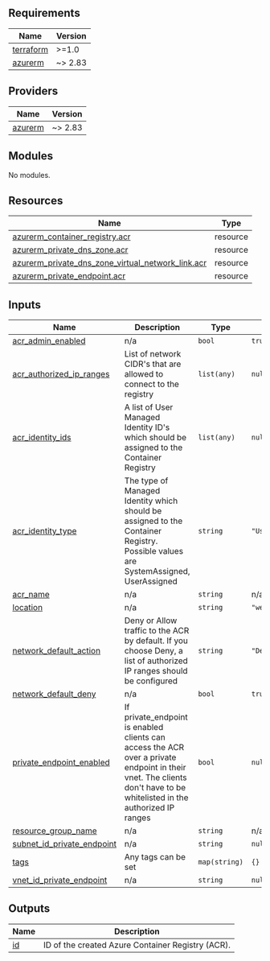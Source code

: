 ## Requirements

| Name | Version |
|------|---------|
| <a name="requirement_terraform"></a> [terraform](#requirement\_terraform) | >=1.0 |
| <a name="requirement_azurerm"></a> [azurerm](#requirement\_azurerm) | ~> 2.83 |

## Providers

| Name | Version |
|------|---------|
| <a name="provider_azurerm"></a> [azurerm](#provider\_azurerm) | ~> 2.83 |

## Modules

No modules.

## Resources

| Name | Type |
|------|------|
| [azurerm_container_registry.acr](https://registry.terraform.io/providers/hashicorp/azurerm/latest/docs/resources/container_registry) | resource |
| [azurerm_private_dns_zone.acr](https://registry.terraform.io/providers/hashicorp/azurerm/latest/docs/resources/private_dns_zone) | resource |
| [azurerm_private_dns_zone_virtual_network_link.acr](https://registry.terraform.io/providers/hashicorp/azurerm/latest/docs/resources/private_dns_zone_virtual_network_link) | resource |
| [azurerm_private_endpoint.acr](https://registry.terraform.io/providers/hashicorp/azurerm/latest/docs/resources/private_endpoint) | resource |

## Inputs

| Name | Description | Type | Default | Required |
|------|-------------|------|---------|:--------:|
| <a name="input_acr_admin_enabled"></a> [acr\_admin\_enabled](#input\_acr\_admin\_enabled) | n/a | `bool` | `true` | no |
| <a name="input_acr_authorized_ip_ranges"></a> [acr\_authorized\_ip\_ranges](#input\_acr\_authorized\_ip\_ranges) | List of network CIDR's that are allowed to connect to the registry | `list(any)` | `null` | no |
| <a name="input_acr_identity_ids"></a> [acr\_identity\_ids](#input\_acr\_identity\_ids) | A list of User Managed Identity ID's which should be assigned to the Container Registry | `list(any)` | `null` | no |
| <a name="input_acr_identity_type"></a> [acr\_identity\_type](#input\_acr\_identity\_type) | The type of Managed Identity which should be assigned to the Container Registry. Possible values are SystemAssigned, UserAssigned | `string` | `"UserAssigned"` | no |
| <a name="input_acr_name"></a> [acr\_name](#input\_acr\_name) | n/a | `string` | n/a | yes |
| <a name="input_location"></a> [location](#input\_location) | n/a | `string` | `"westeurope"` | no |
| <a name="input_network_default_action"></a> [network\_default\_action](#input\_network\_default\_action) | Deny or Allow traffic to the ACR by default. If you choose Deny, a list of authorized IP ranges should be configured | `string` | `"Deny"` | no |
| <a name="input_network_default_deny"></a> [network\_default\_deny](#input\_network\_default\_deny) | n/a | `bool` | `true` | no |
| <a name="input_private_endpoint_enabled"></a> [private\_endpoint\_enabled](#input\_private\_endpoint\_enabled) | If private\_endpoint is enabled clients can access the ACR over a private endpoint in their vnet. The clients don't have to be whitelisted in the authorized IP ranges | `bool` | `null` | no |
| <a name="input_resource_group_name"></a> [resource\_group\_name](#input\_resource\_group\_name) | n/a | `string` | n/a | yes |
| <a name="input_subnet_id_private_endpoint"></a> [subnet\_id\_private\_endpoint](#input\_subnet\_id\_private\_endpoint) | n/a | `string` | `null` | no |
| <a name="input_tags"></a> [tags](#input\_tags) | Any tags can be set | `map(string)` | `{}` | no |
| <a name="input_vnet_id_private_endpoint"></a> [vnet\_id\_private\_endpoint](#input\_vnet\_id\_private\_endpoint) | n/a | `string` | `null` | no |

## Outputs

| Name | Description |
|------|-------------|
| <a name="output_id"></a> [id](#output\_id) | ID of the created Azure Container Registry (ACR). |
